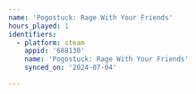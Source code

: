 ```yaml
---
name: 'Pogostuck: Rage With Your Friends'
hours_played: 1
identifiers:
  - platform: steam
    appid: '688130'
    name: 'Pogostuck: Rage With Your Friends'
    synced_on: '2024-07-04'

---
```

